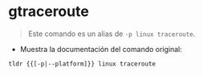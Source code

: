 # gtraceroute

> Este comando es un alias de `-p linux traceroute`.

- Muestra la documentación del comando original:

`tldr {{[-p|--platform]}} linux traceroute`
